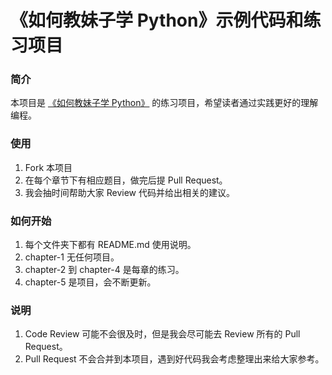 # 《如何教妹子学 Python》示例代码和练习项目

### 简介
本项目是 [《如何教妹子学 Python》](http://py.defcoding.com) 的练习项目，希望读者通过实践更好的理解编程。

### 使用
1. Fork 本项目
2. 在每个章节下有相应题目，做完后提 Pull Request。
3. 我会抽时间帮助大家 Review 代码并给出相关的建议。

### 如何开始
1. 每个文件夹下都有 README.md 使用说明。
2. chapter-1 无任何项目。
3. chapter-2 到 chapter-4 是每章的练习。
4. chapter-5 是项目，会不断更新。

### 说明
1. Code Review 可能不会很及时，但是我会尽可能去 Review 所有的 Pull Request。
2. Pull Request 不会合并到本项目，遇到好代码我会考虑整理出来给大家参考。
